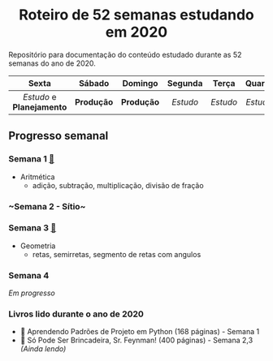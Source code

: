 <h1 align="center">Roteiro de 52 semanas estudando em 2020</h1>

Repositório para documentação do conteúdo estudado durante as 52 semanas do ano de 2020.

| Sexta | Sábado | Domingo | Segunda | Terça | Quarta | Quinta |
|:-:|:-:|:-:|:-:|:-:|:-:|:-:|
|_Estudo_ e **Planejamento**|**Produção**|**Produção**|_Estudo_|_Estudo_|_Estudo_|_Estudo_|

## Progresso semanal

### Semana 1 [:memo:](./week-1/week-1.pdf)
- Aritmética
    - adição, subtração, multiplicação, divisão de fração
### ~Semana 2 - Sítio~
### Semana 3 [:memo:](./week-3/week-3.pdf) 
- Geometria
    - retas, semirretas, segmento de retas com angulos
### Semana 4
_Em progresso_


### Livros lido durante o ano de 2020
- :book: Aprendendo Padrões de Projeto em Python (168 páginas) - Semana 1
- :book: Só Pode Ser Brincadeira, Sr. Feynman! (400 páginas) - Semana 2,3 _(Ainda lendo)_
